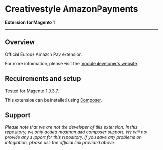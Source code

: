 # Creativestyle AmazonPayments

**Extension for Magento 1**

--- 

## Overview

Official Europe Amazon Pay extension.

For more information, please visit the [module developer's website](https://marketplace.magento.com/creativestyle-creativestyle-amazonpayments.html?ld=NSGoogle).

## Requirements and setup

Tested for Magento 1.9.3.7.

This extension can be installed using [Composer](https://getcomposer.org/doc/01-basic-usage.md).

## Support

_Please note that we are not the developer of this extension. In this repository, we only added modman and composer
support. We will not provide any support for this repository. If you have any problems on integration, please use the
official link provided above._